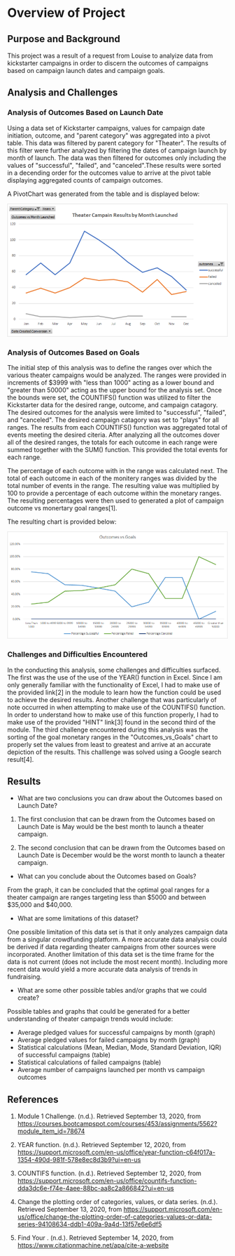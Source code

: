 # Overview of Project

## Purpose and Background

  This project was a result of a request from Louise to analyize data from kickstarter campaigns in order to discern the outcomes
of campaigns based on campaign launch dates and campaign goals.

## Analysis and Challenges

### Analysis of Outcomes Based on Launch Date

Using a data set of Kickstarter campaigns, values for campaign date initiation, outcome, and "parent category" was aggregated into a pivot table.
This data was filtered by parent category for "Theater". The results of this filter were further analyzed by filtering the dates of campaign launch
by month of launch. The data was then filtered for outcomes only including the values of "successful", "failed", and "canceled".These results were 
sorted in a decending order for the outcomes value to arrive at the pivot table displaying aggregated counts of campaign outcomes.

A PivotChart was generated from the table and is displayed below:

![Theater Outcomes vs Launch](Resources/Theater_Outcomes_vs_Launch.png)

### Analysis of Outcomes Based on Goals

The initial step of this analysis was to define the ranges over which the various theater campaigns would be analyzed. The ranges were provided in 
increments of $3999 with "less than 1000" acting as a lower bound and "greater than 50000" acting as the upper bound for the analysis set. Once the
bounds were set, the COUNTIFS() function was utilized to filter the Kickstarter data for the desired range, outcome, and campaign catagory. The
desired outcomes for the analysis were limited to "successful", "failed", and "canceled". The desired campaign catagory was set to "plays" for all
ranges. The results from each COUNTIFS() function was aggregated total of events meeting the desired citeria. After analyzing all the outcomes 
dover all of the desired ranges, the totals for each outcome in each range were summed together with the SUM() function. This provided the total 
events for each range.

The percentage of each outcome with in the range was calculated next. The total of each outcome in each of the monitery ranges was divided by the
total number of events in the range. The resulting value was multiplied by 100 to provide a percentage of each outcome within the monetary ranges.
The resulting percentages were then used to generated a plot of campaign outcome vs monertary goal ranges[1].

The resulting chart is provided below:

![Campaign Outcomes vs Campaign Goal (ranges)](Resources/Outcomes_vs_Goals.png)

### Challenges and Difficulties Encountered

In the conducting this analysis, some challenges and difficulties surfaced. The first was the use of the use of the YEAR() function in Excel.
Since I am only generally familiar with the functionality of Excel, I had to make use of the provided link[2] in the module to learn how the
function could be used to achieve the desired results. Another challenge that was particularly of note occurred in when attempting to make
use of the COUNTIFS() function. In order to understand how to make use of this function properly, I had to make use of the provided "HINT"
link[3] found in the second third of the module. The third challenge encountered during this analysis was the sorting of the goal monetary 
ranges in the "Outcomes_vs_Goals" chart to properly set the values from least to greatest and arrive at an accurate depiction of the results.
This challlenge was solved using a Google search result[4]. 

## Results

- What are two conclusions you can draw about the Outcomes based on Launch Date?

1. The first conclusion that can be drawn from the Outcomes based on Launch Date is May would be the best month to launch a theater campaign.

2. The second conclusion that can be drawn from the Outcomes based on Launch Date is December would be the worst month to launch a theater 
   campaign. 

- What can you conclude about the Outcomes based on Goals?

From the graph, it can be concluded that the optimal goal ranges for a theater campaign are ranges targeting less than $5000 and between $35,000 and $40,000.

- What are some limitations of this dataset?

One possible limitation of this data set is that it only analyzes campaign data from a singular crowdfunding platform. A more accurate data analysis could be
derived if data regarding theater campaigns from other sources were incorporated. Another limitation of this data set is the time frame for the data is not
current (does not include the most recent month). Including more recent data would yield a more accurate data analysis of trends in fundraising.

- What are some other possible tables and/or graphs that we could create?

Possible tables and graphs that could be generated for a better understanding of theater campaign trends would include:

* Average pledged values for successful campaigns by month (graph)
* Average pledged values for failed campaigns by month (graph)
* Statistical calculations (Mean, Median, Mode, Standard Deviation, IQR) of successful campaigns (table)
* Statistical calculations of failed campaigns (table)
* Average number of campaigns launched per month vs campaign outcomes

## References
1. Module 1 Challenge. (n.d.). Retrieved September 13, 2020, 
from https://courses.bootcampspot.com/courses/453/assignments/5562?module_item_id=78674

2. YEAR function. (n.d.). Retrieved September 12, 2020, 
from https://support.microsoft.com/en-us/office/year-function-c64f017a-1354-490d-981f-578e8ec8d3b9?ui=en-us

3. COUNTIFS function. (n.d.). Retrieved September 12, 2020, 
from https://support.microsoft.com/en-us/office/countifs-function-dda3dc6e-f74e-4aee-88bc-aa8c2a866842?ui=en-us

4. Change the plotting order of categories, values, or data series. (n.d.). Retrieved September 13, 2020, 
from https://support.microsoft.com/en-us/office/change-the-plotting-order-of-categories-values-or-data-series-94108634-ddb1-409a-9a4d-13f57e6e6df5

5. Find Your&nbsp;. (n.d.). Retrieved September 14, 2020, 
from https://www.citationmachine.net/apa/cite-a-website
